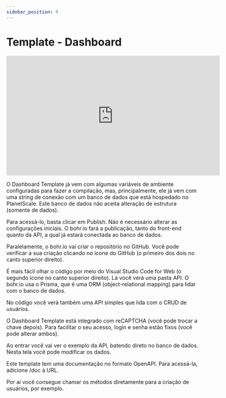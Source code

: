 ```yaml
---
sidebar_position: 9
---
```


# Template - Dashboard

<iframe width="560" height="315" src="https://www.youtube.com/embed/nxvmC0qXd4c" title="YouTube video player" frameborder="0" allow="accelerometer; autoplay; clipboard-write; encrypted-media; gyroscope; picture-in-picture" allowfullscreen></iframe>

O Dashboard Template já vem com algumas variáveis de ambiente configuradas para fazer a compilação, mas, principalmente, ele já vem com uma string de conexão com um banco de dados que está hospedado no PlanetScale. Este banco de dados não aceita alteração de estrutura (somente de dados).

Para acessá-lo, basta clicar em Publish. Não é necessário alterar as configurações iniciais. O bohr.io fará a publicação, tanto do front-end quanto da API, a qual já estará conectada ao banco de dados.

Paralelamente, o bohr.io vai criar o repositório no GitHub. Você pode verificar a sua criação clicando no ícone do GitHub (o primeiro dos dois no canto superior direito).

É mais fácil olhar o código por meio do Visual Studio Code for Web (o segundo ícone no canto superior direito). Lá você verá uma pasta API. O bohr.io usa o Prisma, que é uma ORM (object-relational mapping) para lidar com o banco de dados.

No código você verá também uma API simples que lida com o CRUD de usuários.

O Dashboard Template está integrado com reCAPTCHA (você pode trocar a chave depois). Para facilitar o seu acesso, login e senha estão fixos (você pode alterar ambos).

Ao entrar você vai ver o exemplo da API, batendo direto no banco de dados. Nesta tela você pode modificar os dados.

Este template tem uma documentação no formato OpenAPI. Para acessá-la, adicione /doc à URL. 

Por aí você consegue chamar os métodos diretamente para a criação de usuários, por exemplo.